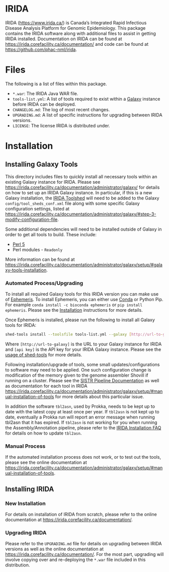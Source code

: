 IRIDA
=====

IRIDA (<https://www.irida.ca/>) is Canada’s Integrated Rapid Infectious Disease Analysis Platform for Genomic Epidemiology.  This package contains the IRIDA software along with additional files to assist in getting IRIDA installed.  Documentation on IRIDA can be found at <https://irida.corefacility.ca/documentation/> and code can be found at <https://github.com/phac-nml/irida>.

Files
=====

The following is a list of files within this package.

* `*.war`:  The IRIDA Java WAR file.
* `tools-list.yml`:  A list of tools required to exist within a [Galaxy](https://galaxyproject.org/) instance before IRIDA can be deployed.
* `CHANGELOG.md`:  The log of most recent changes.
* `UPGRADING.md`: A list of specific instructions for upgrading between IRIDA versions.
* `LICENSE`:  The license IRIDA is distributed under.

Installation
============

Installing Galaxy Tools
-----------------------

This directory includes files to quickly install all necessary tools within an existing Galaxy instance for IRIDA.  Please see <https://irida.corefacility.ca/documentation/administrator/galaxy/> for details on how to set up an IRIDA Galaxy instance.  In particular, if this is a new Galaxy installation, the [IRIDA Toolshed](https://irida.corefacility.ca/galaxy-shed/) will need to be added to the Galaxy `config/tool_sheds_conf.xml` file along with some specific Galaxy configuration settings, listed at <https://irida.corefacility.ca/documentation/administrator/galaxy/#step-3-modify-configuration-file>.

Some additional dependencies will need to be installed outside of Galaxy in order to get all tools to build.  These include:

* [Perl 5](https://www.perl.org/)
* Perl modules - `Readonly`

More information can be found at <https://irida.corefacility.ca/documentation/administrator/galaxy/setup/#galaxy-tools-installation>.

### Automated Process/Upgrading

To install all required Galaxy tools for this IRIDA version you can make use of [Ephemeris](https://ephemeris.readthedocs.io). To install Ephemeris, you can either use [Conda](https://conda.io/) or Python Pip. For example `conda install -c bioconda ephemeris` or `pip install ephemeris`. Please see the [Installation](https://ephemeris.readthedocs.io/en/latest/installation.html) instructions for more details.

Once Ephemeris is installed, please run the following to install all Galaxy tools for IRIDA:

```bash
shed-tools install --toolsfile tools-list.yml --galaxy [http://url-to-galaxy] --api_key [api key]
```

Where `[http://url-to-galaxy]` is the URL to your Galaxy instance for IRIDA and `[api key]` is the API key for your IRIDA Galaxy instance. Please see the [usage of shed-tools](https://ephemeris.readthedocs.io/en/latest/commands/shed-tools.html#usage) for more details.

Following installation/upgrade of tools, some small updates/configurations to software may need to be applied. One such configuration change is modification of the memory given to the genome assembler Shovill if running on a cluster. Please see the [SISTR Pipeline Documentation](https://irida.corefacility.ca/documentation/administrator/galaxy/pipelines/sistr/) as well as documentation for each tool in IRIDA <https://irida.corefacility.ca/documentation/administrator/galaxy/setup/#manual-installation-of-tools> for more details about this particular issue.

In addition the software `tbl2asn`, used by Prokka, needs to be kept up to date with the latest copy at least once per year. If `tbl2asn` is not kept up to date, eventually a Prokka run will report an error message when running tbl2asn that it has expired. If `tbl2asn` is not working for you when running the Assembly/Annotation pipeline, please refer to the [IRIDA Installation FAQ](https://irida.corefacility.ca/documentation/administrator/faq/#tbl2asn-out-of-date) for details on how to update `tbl2asn`.

### Manual Process

If the automated installation process does not work, or to test out the tools, please see the online documentation at <https://irida.corefacility.ca/documentation/administrator/galaxy/setup/#manual-installation-of-tools>.

Installing IRIDA
----------------

### New Installation

For details on installation of IRIDA from scratch, please refer to the online documentation at <https://irida.corefacility.ca/documentation/>.

### Upgrading IRIDA

Please refer to the `UPGRADING.md` file for details on upgrading between IRIDA versions as well as the online documentation at <https://irida.corefacility.ca/documentation/>.  For the most part, upgrading will involve copying over and re-deploying the `*.war` file included in this distribution.
